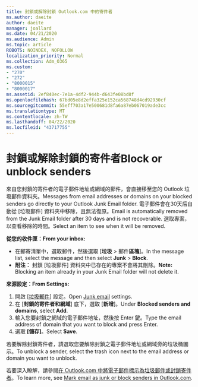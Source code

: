 ```yaml
---
title: 封鎖或解除封鎖 Outlook.com 中的寄件者
ms.author: daeite
author: daeite
manager: joallard
ms.date: 04/21/2020
ms.audience: Admin
ms.topic: article
ROBOTS: NOINDEX, NOFOLLOW
localization_priority: Normal
ms.collection: Adm_O365
ms.custom:
- "270"
- "272"
- "8000015"
- "8000017"
ms.assetid: 2ef840ec-7e1a-4df2-944b-d643fe08bd8f
ms.openlocfilehash: 67bd05e8d2effa325e152ca568748d4cd92930cf
ms.sourcegitcommit: 55eff703a17e500681d8fa6a87eb067019ade3cc
ms.translationtype: MT
ms.contentlocale: zh-TW
ms.lasthandoff: 04/22/2020
ms.locfileid: "43717755"
---
```

# <a name="block-or-unblock-senders"></a><span data-ttu-id="285b7-102">封鎖或解除封鎖的寄件者</span><span class="sxs-lookup"><span data-stu-id="285b7-102">Block or unblock senders</span></span>

<span data-ttu-id="285b7-103">來自您封鎖的寄件者的電子郵件地址或網域的郵件，會直接移至您的 Outlook 垃圾郵件資料夾。</span><span class="sxs-lookup"><span data-stu-id="285b7-103">Messages from email addresses or domains on your blocked senders go directly to your Outlook Junk Email folder.</span></span> <span data-ttu-id="285b7-104">電子郵件會在30天后自動從 [垃圾郵件] 資料夾中移除，且無法復原。</span><span class="sxs-lookup"><span data-stu-id="285b7-104">Email is automatically removed from the Junk Email folder after 30 days and is not recoverable.</span></span> <span data-ttu-id="285b7-105">選取專案，以查看移除的時間。</span><span class="sxs-lookup"><span data-stu-id="285b7-105">Select an item to see when it will be removed.</span></span>

<span data-ttu-id="285b7-106">**從您的收件匣：**</span><span class="sxs-lookup"><span data-stu-id="285b7-106">**From your inbox:**</span></span>

- <span data-ttu-id="285b7-107">在郵寄清單中，選取郵件，然後選取 [**垃圾** > 郵件**區塊**]。</span><span class="sxs-lookup"><span data-stu-id="285b7-107">In the message list, select the message and then select **Junk** > **Block**.</span></span>
- <span data-ttu-id="285b7-108">**附注：** 封鎖 [垃圾郵件] 資料夾中已存在的專案不會將其刪除。</span><span class="sxs-lookup"><span data-stu-id="285b7-108">**Note:** Blocking an item already in your Junk Email folder will not delete it.</span></span>

<span data-ttu-id="285b7-109">**來源設定：**</span><span class="sxs-lookup"><span data-stu-id="285b7-109">**From Settings:**</span></span>

1. <span data-ttu-id="285b7-110">開啟 [[垃圾郵件](https://outlook.live.com/mail/options/mail/junkEmail)] 設定。</span><span class="sxs-lookup"><span data-stu-id="285b7-110">Open [Junk email](https://outlook.live.com/mail/options/mail/junkEmail) settings.</span></span>
2. <span data-ttu-id="285b7-111">在 [**封鎖的寄件者和網域**] 底下，選取 [**新增**]。</span><span class="sxs-lookup"><span data-stu-id="285b7-111">Under **Blocked senders and domains**, select **Add**.</span></span>
3. <span data-ttu-id="285b7-112">輸入您要封鎖之網域的電子郵件地址，然後按 Enter 鍵。</span><span class="sxs-lookup"><span data-stu-id="285b7-112">Type the email address of domain that you want to block and press Enter.</span></span>
4. <span data-ttu-id="285b7-113">選取 **[儲存]**。</span><span class="sxs-lookup"><span data-stu-id="285b7-113">Select **Save**.</span></span>

<span data-ttu-id="285b7-114">若要解除封鎖寄件者，請選取您要解除封鎖之電子郵件地址或網域旁的垃圾桶圖示。</span><span class="sxs-lookup"><span data-stu-id="285b7-114">To unblock a sender, select the trash icon next to the email address or domain you want to unblock.</span></span>

<span data-ttu-id="285b7-115">若要深入瞭解，請參閱[在 Outlook.com 中將電子郵件標示為垃圾郵件或封鎖寄件者](https://support.office.com/article/a3ece97b-82f8-4a5e-9ac3-e92fa6427ae4?wt.mc_id=Office_Outlook_com_Alchemy)。</span><span class="sxs-lookup"><span data-stu-id="285b7-115">To learn more, see [Mark email as junk or block senders in Outlook.com](https://support.office.com/article/a3ece97b-82f8-4a5e-9ac3-e92fa6427ae4?wt.mc_id=Office_Outlook_com_Alchemy).</span></span>